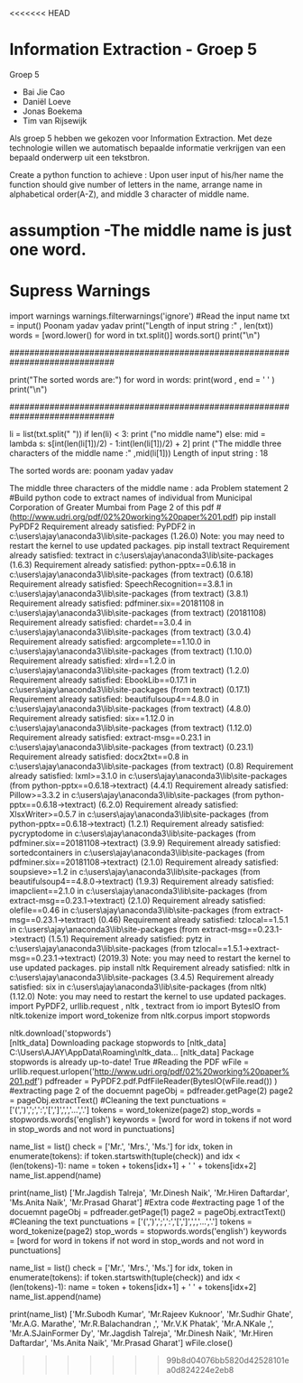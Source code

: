 <<<<<<< HEAD
# Information Extraction - Groep 5

Groep 5
- Bai Jie Cao
- Daniël Loeve
- Jonas Boekema
- Tim van Rijsewijk

Als groep 5 hebben we gekozen voor Information Extraction. Met deze technologie willen we automatisch bepaalde informatie verkrijgen van een bepaald onderwerp uit een tekstbron.


Create a python function to achieve : Upon user input of his/her name the function should give number of letters in the name, arrange name in alphabetical order(A-Z), and middle 3 character of middle name.
# assumption -The middle name is just one word. 
# Supress Warnings

import warnings
warnings.filterwarnings('ignore')
#Read the input name
txt = input()
Poonam yadav yadav
print("Length of input string :" , len(txt))
words = [word.lower() for word in txt.split()]
words.sort()
print("\n")

#############################################################################

print("The sorted words are:")
for word in words:
   print(word , end = ' ' )
print("\n")

#############################################################################

li = list(txt.split(" ")) 
if len(li) < 3:
    print ("no middle name")
else:
    mid = lambda s: s[int(len(li[1])/2) - 1:int(len(li[1])/2) + 2]
    print ("The middle three characters of the middle name :" ,mid(li[1]))
Length of input string : 18


The sorted words are:
poonam yadav yadav 

The middle three characters of the middle name : ada
Problem statement 2
#Build python code to extract names of individual from Municipal Corporation of Greater Mumbai from Page 2 of this pdf 
#(http://www.udri.org/pdf/02%20working%20paper%201.pdf) 
pip install PyPDF2
Requirement already satisfied: PyPDF2 in c:\users\ajay\anaconda3\lib\site-packages (1.26.0)
Note: you may need to restart the kernel to use updated packages.
pip install textract
Requirement already satisfied: textract in c:\users\ajay\anaconda3\lib\site-packages (1.6.3)
Requirement already satisfied: python-pptx==0.6.18 in c:\users\ajay\anaconda3\lib\site-packages (from textract) (0.6.18)
Requirement already satisfied: SpeechRecognition==3.8.1 in c:\users\ajay\anaconda3\lib\site-packages (from textract) (3.8.1)
Requirement already satisfied: pdfminer.six==20181108 in c:\users\ajay\anaconda3\lib\site-packages (from textract) (20181108)
Requirement already satisfied: chardet==3.0.4 in c:\users\ajay\anaconda3\lib\site-packages (from textract) (3.0.4)
Requirement already satisfied: argcomplete==1.10.0 in c:\users\ajay\anaconda3\lib\site-packages (from textract) (1.10.0)
Requirement already satisfied: xlrd==1.2.0 in c:\users\ajay\anaconda3\lib\site-packages (from textract) (1.2.0)
Requirement already satisfied: EbookLib==0.17.1 in c:\users\ajay\anaconda3\lib\site-packages (from textract) (0.17.1)
Requirement already satisfied: beautifulsoup4==4.8.0 in c:\users\ajay\anaconda3\lib\site-packages (from textract) (4.8.0)
Requirement already satisfied: six==1.12.0 in c:\users\ajay\anaconda3\lib\site-packages (from textract) (1.12.0)
Requirement already satisfied: extract-msg==0.23.1 in c:\users\ajay\anaconda3\lib\site-packages (from textract) (0.23.1)
Requirement already satisfied: docx2txt==0.8 in c:\users\ajay\anaconda3\lib\site-packages (from textract) (0.8)
Requirement already satisfied: lxml>=3.1.0 in c:\users\ajay\anaconda3\lib\site-packages (from python-pptx==0.6.18->textract) (4.4.1)
Requirement already satisfied: Pillow>=3.3.2 in c:\users\ajay\anaconda3\lib\site-packages (from python-pptx==0.6.18->textract) (6.2.0)
Requirement already satisfied: XlsxWriter>=0.5.7 in c:\users\ajay\anaconda3\lib\site-packages (from python-pptx==0.6.18->textract) (1.2.1)
Requirement already satisfied: pycryptodome in c:\users\ajay\anaconda3\lib\site-packages (from pdfminer.six==20181108->textract) (3.9.9)
Requirement already satisfied: sortedcontainers in c:\users\ajay\anaconda3\lib\site-packages (from pdfminer.six==20181108->textract) (2.1.0)
Requirement already satisfied: soupsieve>=1.2 in c:\users\ajay\anaconda3\lib\site-packages (from beautifulsoup4==4.8.0->textract) (1.9.3)
Requirement already satisfied: imapclient==2.1.0 in c:\users\ajay\anaconda3\lib\site-packages (from extract-msg==0.23.1->textract) (2.1.0)
Requirement already satisfied: olefile==0.46 in c:\users\ajay\anaconda3\lib\site-packages (from extract-msg==0.23.1->textract) (0.46)
Requirement already satisfied: tzlocal==1.5.1 in c:\users\ajay\anaconda3\lib\site-packages (from extract-msg==0.23.1->textract) (1.5.1)
Requirement already satisfied: pytz in c:\users\ajay\anaconda3\lib\site-packages (from tzlocal==1.5.1->extract-msg==0.23.1->textract) (2019.3)
Note: you may need to restart the kernel to use updated packages.
pip install nltk
Requirement already satisfied: nltk in c:\users\ajay\anaconda3\lib\site-packages (3.4.5)
Requirement already satisfied: six in c:\users\ajay\anaconda3\lib\site-packages (from nltk) (1.12.0)
Note: you may need to restart the kernel to use updated packages.
import PyPDF2, urllib.request , nltk , textract
from io import BytesIO
from nltk.tokenize import word_tokenize
from nltk.corpus import stopwords

nltk.download('stopwords')  
[nltk_data] Downloading package stopwords to
[nltk_data]     C:\Users\AJAY\AppData\Roaming\nltk_data...
[nltk_data]   Package stopwords is already up-to-date!
True
#Reading the PDF
wFile = urllib.request.urlopen('http://www.udri.org/pdf/02%20working%20paper%201.pdf')
pdfreader = PyPDF2.pdf.PdfFileReader(BytesIO(wFile.read()) )
#extracting page 2 of the docuemnt
pageObj = pdfreader.getPage(2)
page2 = pageObj.extractText()
#Cleaning the text
punctuations = ['(',')',';',':','[',']',',','...','.']
tokens = word_tokenize(page2)
stop_words = stopwords.words('english')
keywords = [word for word in tokens if not word in stop_words and not word in punctuations]

name_list = list()
check =  ['Mr.', 'Mrs.', 'Ms.']
for idx, token in enumerate(tokens):
    if token.startswith(tuple(check)) and idx < (len(tokens)-1):
        name = token + tokens[idx+1] + ' ' +  tokens[idx+2]
        name_list.append(name)

print(name_list)
['Mr.Jagdish Talreja', 'Mr.Dinesh Naik', 'Mr.Hiren Daftardar', 'Ms.Anita Naik', 'Mr.Prasad Gharat']
#Extra code
#extracting page 1 of the docuemnt
pageObj = pdfreader.getPage(1)
page2 = pageObj.extractText()
#Cleaning the text
punctuations = ['(',')',';',':','[',']',',','...','.']
tokens = word_tokenize(page2)
stop_words = stopwords.words('english')
keywords = [word for word in tokens if not word in stop_words and not word in punctuations]

name_list = list()
check =  ['Mr.', 'Mrs.', 'Ms.']
for idx, token in enumerate(tokens):
    if token.startswith(tuple(check)) and idx < (len(tokens)-1):
        name = token + tokens[idx+1] + ' ' +  tokens[idx+2]
        name_list.append(name)

print(name_list)
['Mr.Subodh Kumar', 'Mr.Rajeev Kuknoor', 'Mr.Sudhir Ghate', 'Mr.A.G. Marathe', 'Mr.R.Balachandran ,', 'Mr.V.K Phatak', 'Mr.A.NKale ,', 'Mr.A.SJainFormer Dy', 'Mr.Jagdish Talreja', 'Mr.Dinesh Naik', 'Mr.Hiren Daftardar', 'Ms.Anita Naik', 'Mr.Prasad Gharat']
wFile.close()
 
>>>>>>> 99b8d04076bb5820d42528101ea0d824224e2eb8
